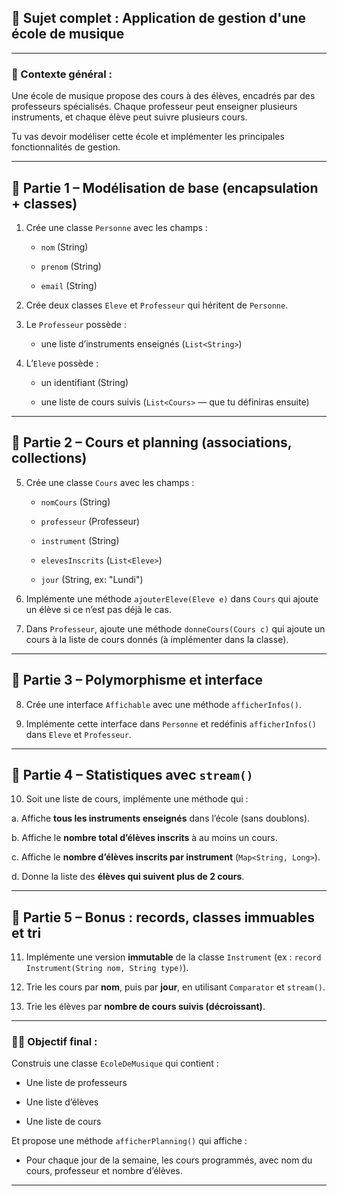## **🎯 Sujet complet : Application de gestion d'une école de musique**

---

### **🧱 Contexte général :**

Une école de musique propose des cours à des élèves, encadrés par des professeurs spécialisés. Chaque professeur peut enseigner plusieurs instruments, et chaque élève peut suivre plusieurs cours.

Tu vas devoir modéliser cette école et implémenter les principales fonctionnalités de gestion.

---

## **🧪 Partie 1 – Modélisation de base (encapsulation \+ classes)**

1. Crée une classe `Personne` avec les champs :

   * `nom` (String)

   * `prenom` (String)

   * `email` (String)

2. Crée deux classes `Eleve` et `Professeur` qui héritent de `Personne`.

3. Le `Professeur` possède :

   * une liste d’instruments enseignés (`List<String>`)

4. L’`Eleve` possède :

   * un identifiant (String)

   * une liste de cours suivis (`List<Cours>` — que tu définiras ensuite)

---

## **🎼 Partie 2 – Cours et planning (associations, collections)**

5. Crée une classe `Cours` avec les champs :

   * `nomCours` (String)

   * `professeur` (Professeur)

   * `instrument` (String)

   * `elevesInscrits` (`List<Eleve>`)

   * `jour` (String, ex: "Lundi")

6. Implémente une méthode `ajouterEleve(Eleve e)` dans `Cours` qui ajoute un élève si ce n’est pas déjà le cas.

7. Dans `Professeur`, ajoute une méthode `donneCours(Cours c)` qui ajoute un cours à la liste de cours donnés (à implémenter dans la classe).

---

## **🧠 Partie 3 – Polymorphisme et interface**

8. Crée une interface `Affichable` avec une méthode `afficherInfos()`.

9. Implémente cette interface dans `Personne` et redéfinis `afficherInfos()` dans `Eleve` et `Professeur`.

---

## **🧮 Partie 4 – Statistiques avec `stream()`**

10. Soit une liste de cours, implémente une méthode qui :

a. Affiche **tous les instruments enseignés** dans l’école (sans doublons).

b. Affiche le **nombre total d’élèves inscrits** à au moins un cours.

c. Affiche le **nombre d’élèves inscrits par instrument** (`Map<String, Long>`).

d. Donne la liste des **élèves qui suivent plus de 2 cours**.

---

## **🧩 Partie 5 – Bonus : records, classes immuables et tri**

11. Implémente une version **immutable** de la classe `Instrument` (ex : `record Instrument(String nom, String type)`).

12. Trie les cours par **nom**, puis par **jour**, en utilisant `Comparator` et `stream()`.

13. Trie les élèves par **nombre de cours suivis (décroissant)**.

---

### **🧗‍♂️ Objectif final :**

Construis une classe `EcoleDeMusique` qui contient :

* Une liste de professeurs

* Une liste d’élèves

* Une liste de cours

Et propose une méthode `afficherPlanning()` qui affiche :

* Pour chaque jour de la semaine, les cours programmés, avec nom du cours, professeur et nombre d’élèves.

---

